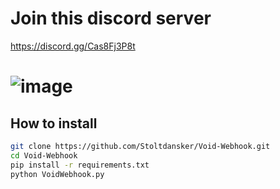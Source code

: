 # Join this discord server
https://discord.gg/Cas8Fj3P8t
# ![image](https://github.com/Stoltdansker/Void-Webhook/blob/main/unknown.PNG?raw=true)

## How to install
```bash
git clone https://github.com/Stoltdansker/Void-Webhook.git
cd Void-Webhook
pip install -r requirements.txt
python VoidWebhook.py
```
